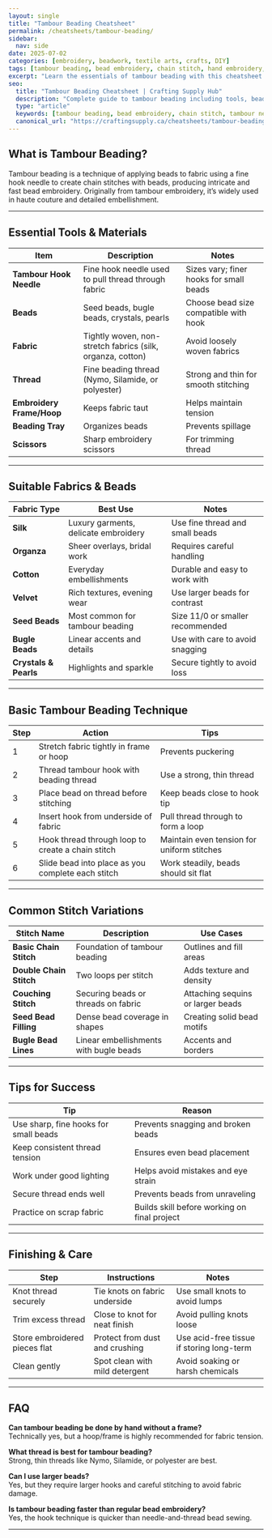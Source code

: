 ```yaml
---
layout: single
title: "Tambour Beading Cheatsheet"
permalink: /cheatsheets/tambour-beading/
sidebar:
  nav: side
date: 2025-07-02
categories: [embroidery, beadwork, textile arts, crafts, DIY]
tags: [tambour beading, bead embroidery, chain stitch, hand embroidery, needlework, cheatsheet]
excerpt: "Learn the essentials of tambour beading with this cheatsheet covering tools, materials, stitching techniques, and project tips for beautiful beadwork."
seo:
  title: "Tambour Beading Cheatsheet | Crafting Supply Hub"
  description: "Complete guide to tambour beading including tools, beads, fabrics, stitching method, and finishing tips."
  type: "article"
  keywords: [tambour beading, bead embroidery, chain stitch, tambour needle, textile beadwork]
  canonical_url: "https://craftingsupply.ca/cheatsheets/tambour-beading/"
---
```


## What is Tambour Beading?

Tambour beading is a technique of applying beads to fabric using a fine hook needle to create chain stitches with beads, producing intricate and fast bead embroidery. Originally from tambour embroidery, it’s widely used in haute couture and detailed embellishment.

---

## Essential Tools & Materials

| Item                  | Description                                      | Notes                                    |
|-----------------------|------------------------------------------------|------------------------------------------|
| **Tambour Hook Needle**| Fine hook needle used to pull thread through fabric | Sizes vary; finer hooks for small beads  |
| **Beads**             | Seed beads, bugle beads, crystals, pearls       | Choose bead size compatible with hook    |
| **Fabric**            | Tightly woven, non-stretch fabrics (silk, organza, cotton) | Avoid loosely woven fabrics              |
| **Thread**            | Fine beading thread (Nymo, Silamide, or polyester) | Strong and thin for smooth stitching     |
| **Embroidery Frame/Hoop** | Keeps fabric taut                           | Helps maintain tension                    |
| **Beading Tray**      | Organizes beads                                | Prevents spillage                         |
| **Scissors**          | Sharp embroidery scissors                      | For trimming thread                       |

---

## Suitable Fabrics & Beads

| Fabric Type          | Best Use                              | Notes                                  |
|----------------------|-------------------------------------|---------------------------------------|
| **Silk**             | Luxury garments, delicate embroidery| Use fine thread and small beads       |
| **Organza**           | Sheer overlays, bridal work          | Requires careful handling              |
| **Cotton**            | Everyday embellishments              | Durable and easy to work with          |
| **Velvet**            | Rich textures, evening wear          | Use larger beads for contrast          |
| **Seed Beads**        | Most common for tambour beading      | Size 11/0 or smaller recommended       |
| **Bugle Beads**       | Linear accents and details            | Use with care to avoid snagging        |
| **Crystals & Pearls** | Highlights and sparkle                | Secure tightly to avoid loss           |

---

## Basic Tambour Beading Technique

| Step | Action                                         | Tips                                        |
|-------|------------------------------------------------|---------------------------------------------|
| 1     | Stretch fabric tightly in frame or hoop        | Prevents puckering                           |
| 2     | Thread tambour hook with beading thread         | Use a strong, thin thread                    |
| 3     | Place bead on thread before stitching           | Keep beads close to hook tip                  |
| 4     | Insert hook from underside of fabric             | Pull thread through to form a loop           |
| 5     | Hook thread through loop to create a chain stitch| Maintain even tension for uniform stitches   |
| 6     | Slide bead into place as you complete each stitch| Work steadily, beads should sit flat          |

---

## Common Stitch Variations

| Stitch Name           | Description                              | Use Cases                              |
|-----------------------|------------------------------------------|---------------------------------------|
| **Basic Chain Stitch**| Foundation of tambour beading             | Outlines and fill areas                |
| **Double Chain Stitch**| Two loops per stitch                     | Adds texture and density               |
| **Couching Stitch**   | Securing beads or threads on fabric       | Attaching sequins or larger beads     |
| **Seed Bead Filling** | Dense bead coverage in shapes              | Creating solid bead motifs             |
| **Bugle Bead Lines**  | Linear embellishments with bugle beads     | Accents and borders                    |

---

## Tips for Success

| Tip                                      | Reason                                        |
|------------------------------------------|------------------------------------------------|
| Use sharp, fine hooks for small beads    | Prevents snagging and broken beads             |
| Keep consistent thread tension           | Ensures even bead placement                     |
| Work under good lighting                  | Helps avoid mistakes and eye strain             |
| Secure thread ends well                    | Prevents beads from unraveling                   |
| Practice on scrap fabric                   | Builds skill before working on final project    |

---

## Finishing & Care

| Step                       | Instructions                         | Notes                                  |
|----------------------------|------------------------------------|---------------------------------------|
| Knot thread securely        | Tie knots on fabric underside       | Use small knots to avoid lumps         |
| Trim excess thread          | Close to knot for neat finish       | Avoid pulling knots loose              |
| Store embroidered pieces flat| Protect from dust and crushing     | Use acid-free tissue if storing long-term |
| Clean gently                | Spot clean with mild detergent      | Avoid soaking or harsh chemicals       |

---

## FAQ

**Can tambour beading be done by hand without a frame?**  
Technically yes, but a hoop/frame is highly recommended for fabric tension.

**What thread is best for tambour beading?**  
Strong, thin threads like Nymo, Silamide, or polyester are best.

**Can I use larger beads?**  
Yes, but they require larger hooks and careful stitching to avoid fabric damage.

**Is tambour beading faster than regular bead embroidery?**  
Yes, the hook technique is quicker than needle-and-thread bead sewing.

---
